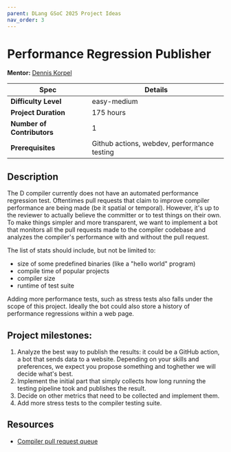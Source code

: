 ```yaml
---
parent: DLang GSoC 2025 Project Ideas
nav_order: 3
---
```


# Performance Regression Publisher

**Mentor:** [Dennis Korpel](dkorpel@gmail.com)

| Spec | Details |
|-|-|
| **Difficulty Level** | easy-medium |
| **Project Duration** | 175 hours |
| **Number of Contributors** | 1 |
| **Prerequisites** | Github actions, webdev, performance testing |

## Description

The D compiler currently does not have an automated performance regression test.
Oftentimes pull requests that claim to improve compiler performance are being made (be it spatial or temporal).
However, it's up to the reviewer to actually believe the committer or to test things on their own.
To make things simpler and more transparent, we want to implement a bot that monitors all the pull requests made to the compiler codebase and analyzes the compiler's performance with and without the pull request.

The list of stats should include, but not be limited to:

- size of some predefined binaries (like a "hello world" program)
- compile time of popular projects
- compiler size
- runtime of test suite

Adding more performance tests, such as stress tests also falls under the scope of this project.
Ideally the bot could also store a history of performance regressions within a web page.

## Project milestones:

1. Analyze the best way to publish the results: it could be a GitHub action, a bot that sends data to a website.
Depending on your skills and preferences, we expect you propose something and toghether we will decide what's best.
1. Implement the initial part that simply collects how long running the testing pipeline took and publishes the result.
1. Decide on other metrics that need to be collected and implement them.
1. Add more stress tests to the compiler testing suite.

## Resources

- [Compiler pull request queue](https://github.com/dlang/dmd/pulls)
